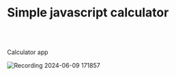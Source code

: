 # Simple javascript calculator

<br><br>

Calculator app

![Recording 2024-06-09 171857](https://github.com/zokirjanov/JS-Calculator/assets/116636143/2ba82950-92e5-4ee2-b4ee-6f5b98809274)


